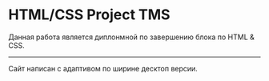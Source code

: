 # HTML/CSS Project TMS

Данная работа является диплонмной по завершению блока по HTML & CSS.

---

Сайт написан с адаптивом по ширине десктоп версии.
